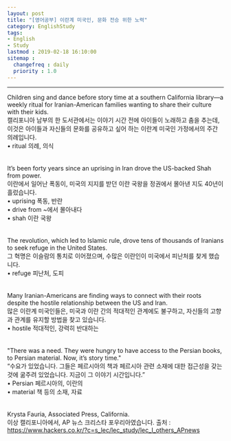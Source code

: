 ```yaml
---
layout: post
title: "[영어공부] 이란계 미국인, 문화 전승 위한 노력"
category: EnglishStudy
tags:
- English
- Study
lastmod : 2019-02-18 16:10:00
sitemap :
  changefreq : daily
  priority : 1.0
---
```


***

<!--미리보기-->
<span class="style17">Children  sing and dance before story time at a southern California library—a weekly  ritual for Iranian-American families wanting to share their culture with their  kids.</span><br>
  <span class="style12">캘리포니아 남부의 한 도서관에서는 이야기 시간 전에 아이들이 노래하고  춤을 추는데, 이것은 아이들과 자신들의 문화를 공유하고 싶어 하는 이란계 미국인 가정에서의 주간 의례입니다.</span><br>
  <span class="style15">• ritual 의례, 의식 </span><br><span class="style15"><br></span><br>
<span class="style17">It’s been  forty years since an uprising in Iran drove the US-backed Shah from power.</span><br>
  <span class="style12">이란에서 일어난 폭동이, 미국의  지지를 받던 이란 국왕을 정권에서 몰아낸 지도 40년이 흘렀습니다.</span><br>
  <span class="style15">• uprising 폭동, 반란 <br>
  • drive from ~에서  몰아내다 <br>
• shah 이란 국왕 </span><br><span class="style15"><br></span><br>
<span class="style17">The  revolution, which led to Islamic rule, drove tens of thousands of Iranians to  seek refuge in the United States.</span><br>
  <span class="style12">그 혁명은 이슬람의 통치로 이어졌으며, 수많은 이란인이 미국에서 피난처를 찾게 했습니다. </span><br>
  <span class="style15">• refuge 피난처, 도피 </span><br><span class="style15"><br></span><br>
<span class="style17">Many  Iranian-Americans are finding ways to connect with their roots despite the  hostile relationship between the US and Iran.</span><br>
  <span class="style12">많은 이란계 미국인들은, 미국과  이란 간의 적대적인 관계에도 불구하고, 자신들의 고향과 관계를 유지할 방법을 찾고 있습니다. </span><br>
  <span class="style15">• hostile 적대적인, 강력히 반대하는 </span><br><span class="style15"><br></span><br>
<span class="style17">"There was  a need. They were hungry to have access to the Persian books, to Persian  material. Now, it’s story time."</span><br>
  <span class="style12">“수요가 있었습니다. 그들은 페르시아의 책과 페르시아 관련 소재에 대한 접근성을 갖는 것에 굶주려 있었습니다. 지금이 그 이야기 시간입니다.”</span><br>
  <span class="style15">• Persian 페르시아의, 이란의 <br>
• material 책  등의 소재, 자료 </span><br><span class="style15"><br></span><br>
<span class="style17">Krysta  Fauria, Associated Press, California.</span><br>
  <span class="style12">이상 캘리포니아에서,  AP 뉴스 크리스타 포우리아였습니다.</span>
출처 : https://www.hackers.co.kr/?c=s_lec/lec_study/lec_I_others_APnews
